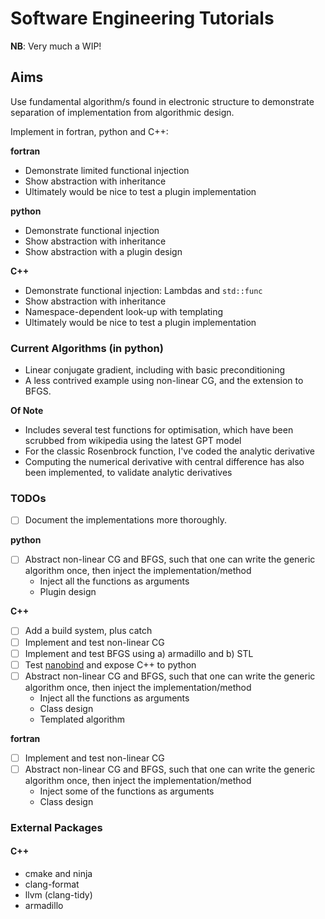 # Software Engineering Tutorials

**NB**: Very much a WIP!

## Aims

Use fundamental algorithm/s found in electronic structure to demonstrate 
separation of implementation from algorithmic design. 

Implement in fortran, python and C++:

**fortran**

* Demonstrate limited functional injection
* Show abstraction with inheritance 
* Ultimately would be nice to test a plugin implementation

**python**

* Demonstrate functional injection
* Show abstraction with inheritance 
* Show abstraction with a plugin design

**C++** 

* Demonstrate functional injection: Lambdas and `std::func`
* Show abstraction with inheritance 
* Namespace-dependent look-up with templating
* Ultimately would be nice to test a plugin implementation


### Current Algorithms (in python)
* Linear conjugate gradient, including with basic preconditioning
* A less contrived example using non-linear CG, and the extension to BFGS.

**Of Note**

* Includes several test functions for optimisation, which have been scrubbed from wikipedia
  using the latest GPT model
* For the classic Rosenbrock function, I've coded the analytic derivative
* Computing the numerical derivative with central difference has also been implemented, to
  validate analytic derivatives

### TODOs

- [ ] Document the implementations more thoroughly.

**python**
- [ ] Abstract non-linear CG and BFGS, such that one can write the generic algorithm once,
then inject the implementation/method
   - Inject all the functions as arguments
   - Plugin design

**C++** 

- [ ] Add a build system, plus catch
- [ ] Implement and test non-linear CG
- [ ] Implement and test BFGS using a) armadillo and b) STL
- [ ] Test [nanobind](https://github.com/wjakob/nanobind) and expose C++ to python
- [ ] Abstract non-linear CG and BFGS, such that one can write the generic algorithm once,
  then inject the implementation/method
    - Inject all the functions as arguments
    - Class design
    - Templated algorithm

**fortran**

- [ ] Implement and test non-linear CG
- [ ] Abstract non-linear CG and BFGS, such that one can write the generic algorithm once,
  then inject the implementation/method
    - Inject some of the functions as arguments
    - Class design


### External Packages

#### C++

* cmake and ninja
* clang-format 
* llvm (clang-tidy)
* armadillo